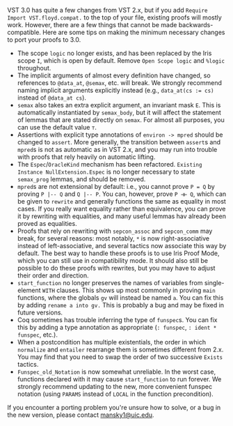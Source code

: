 VST 3.0 has quite a few changes from VST 2.x, but if you add `Require Import VST.floyd.compat.` to the top of your file, existing proofs will mostly work. However, there are a few things that cannot be made backwards-compatible. Here are some tips on making the minimum necessary changes to port your proofs to 3.0.

* The scope `logic` no longer exists, and has been replaced by the Iris scope `I`, which is open by default. Remove `Open Scope logic` and `%logic` throughout.
* The implicit arguments of almost every definition have changed, so references to `@data_at`, `@semax`, etc. will break. We strongly recommend naming implicit arguments explicitly instead (e.g., `data_at(cs := cs)` instead of `@data_at cs`).
* `semax` also takes an extra explicit argument, an invariant mask `E`. This is automatically instantiated by `semax_body`, but it will affect the statement of lemmas that are stated directly on `semax`. For almost all purposes, you can use the default value `⊤`.
* Assertions with explicit type annotations of `environ -> mpred` should be changed to `assert`. More generally, the transition between `assert`s and `mpred`s is not as automatic as in VST 2.x, and you may run into trouble with proofs that rely heavily on automatic lifting.
* The `Espec`/`OracleKind` mechanism has been refactored. `Existing Instance NullExtension.Espec` is no longer necessary to state `semax_prog` lemmas, and should be removed.
* `mpred`s are not extensional by default: i.e., you cannot prove `P = Q` by proving `P |-- Q` and `Q |-- P`. You can, however, prove `P ⊣⊢ Q`, which can be given to `rewrite` and generally functions the same as equality in most cases. If you really want equality rather than equivalence, you can prove it by rewriting with equalities, and many useful lemmas hav already been proved as equalities.
* Proofs that rely on rewriting with `sepcon_assoc` and `sepcon_comm` may break, for several reasons: most notably, `*` is now right-associative instead of left-associative, and several tactics now associate this way by default. The best way to handle these proofs is to use Iris Proof Mode, which you can still use in compatibility mode. It should also still be possible to do these proofs with rewrites, but you may have to adjust their order and direction.
* `start_function` no longer preserves the names of variables from single-element `WITH` clauses. This shows up most commonly in proving `main` functions, where the globals `gv` will instead be named `a`. You can fix this by adding `rename a into gv.` This is probably a bug and may be fixed in future versions.
* Coq sometimes has trouble inferring the type of `funspec`s. You can fix this by adding a type annotation as appropriate (`: funspec`, `: ident * funspec`, etc.).
* When a postcondition has multiple existentials, the order in which `normalize` and `entailer` rearrange them is sometimes different from 2.x. You may find that you need to swap the order of two successive `Exists` tactics.
* `Funspec_old_Notation` is now somewhat unreliable. In the worst case, functions declared with it may cause `start_function` to run forever. We strongly recommend updating to the new, more convenient funspec notation (using `PARAMS` instead of `LOCAL` in the function precondition).

If you encounter a porting problem you're unsure how to solve, or a bug in the new version, please contact [mansky1@uic.edu](mailto:mansky1@uic.edu).
